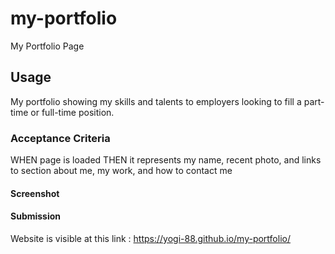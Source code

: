 # my-portfolio
My Portfolio Page

## Usage
My portfolio showing my skills and talents to employers looking to fill a part-time or full-time position.

### Acceptance Criteria

WHEN page is loaded
THEN it represents my name, recent photo, and links to section about me, my work, and how to contact me




#### Screenshot


#### Submission

Website is visible at this link : https://yogi-88.github.io/my-portfolio/


